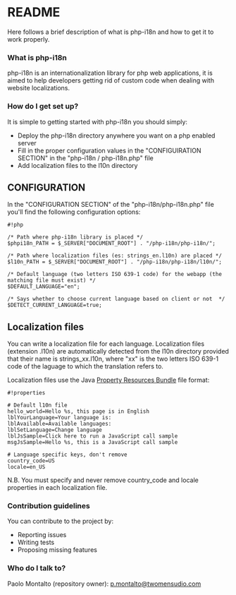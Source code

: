 # README #

Here follows a brief description of what is php-i18n and how to get it to work properly.

### What is php-i18n ###

php-i18n is an internationalization library for php web applications, it is aimed to help developers getting rid of custom code when dealing with website localizations.


### How do I get set up? ###

It is simple to getting started with php-i18n you should simply:

* Deploy the php-i18n directory anywhere you want on a php enabled server
* Fill in the proper configuration values in the "CONFIGUIRATION SECTION" in the "php-i18n / php-i18n.php" file
* Add localization files to the l10n directory

## CONFIGURATION ##

In the "CONFIGURATION SECTION" of the "php-i18n/php-i18n.php" file you'll find the following configuration options:

```
#!php

/* Path where php-i18n library is placed */
$phpi18n_PATH = $_SERVER["DOCUMENT_ROOT"] . "/php-i18n/php-i18n/";

/* Path where localization files (es: strings_en.l10n) are placed */
$l10n_PATH = $_SERVER["DOCUMENT_ROOT"] . "/php-i18n/php-i18n/l10n/";

/* Default language (two letters ISO 639-1 code) for the webapp (the matching file must exist) */
$DEFAULT_LANGUAGE="en";

/* Says whether to choose current language based on client or not  */
$DETECT_CURRENT_LANGUAGE=true;
```
## Localization files ##

You can write a localization file for each language. Localization files (extension .l10n) are automatically detected from the l10n directory provided that their name is strings_xx.l10n, where "xx" is the two letters ISO 639-1 code of the laguage to which the translation refers to.

Localization files use the Java [Property Resources Bundle](http://en.wikipedia.org/wiki/.properties) file format:


```
#!properties

# Default l10n file
hello_world=Hello %s, this page is in English
lblYourLanguage=Your language is:
lblAvailable=Available languages:
lblSetLanguage=Change language
lblJsSample=Click here to run a JavaScript call sample
msgJsSample=Hello %s, this is a JavaScript call sample

# Language specific keys, don't remove
country_code=US
locale=en_US
```
N.B. You must specify and never remove country_code and locale properties in each localization file.

### Contribution guidelines ###

You can contribute to the project by:

* Reporting issues
* Writing tests
* Proposing missing features

### Who do I talk to? ###

Paolo Montalto (repository owner): <p.montalto@twomensudio.com>